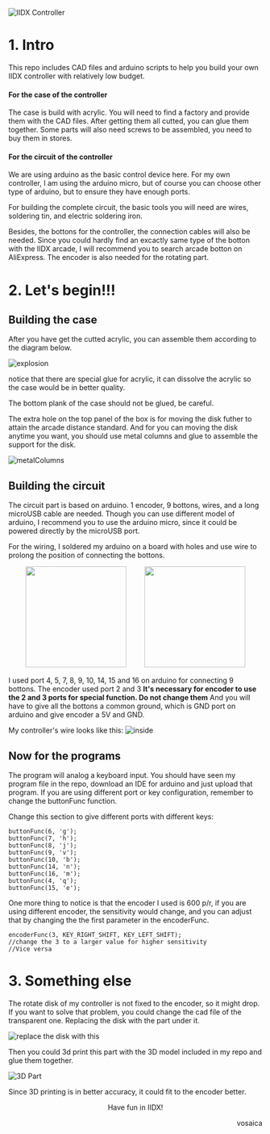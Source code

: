 ![IIDX Controller](https://vosaica.github.io/BlogImg/IIDX_DIY/iidxController.webp)

# **1. Intro**
This repo includes CAD files and arduino scripts to help you build your own IIDX controller with relatively low budget.

#### **For the case of the controller**
The case is build with acrylic. You will need to find a factory and provide them with the CAD files. After getting them all cutted, you can glue them together. Some parts will also need screws to be assembled, you need to buy them in stores.  

#### **For the circuit of the controller**
We are using arduino as the basic control device here. For my own controller, I am using the arduino micro, but of course you can choose other type of arduino, but to ensure they have enough ports.

For building the complete circuit, the basic tools you will need are wires, soldering tin, and electric soldering iron. 

Besides, the bottons for the controller, the connection cables will also be needed. Since you could hardly find an excactly same type of the botton with the IIDX arcade, I will recommend you to search arcade botton on AliExpress. The encoder is also needed for the rotating part.

# **2. Let's begin!!!**

## Building the case

After you have get the cutted acrylic, you can assemble them according to the diagram below.

![explosion](https://vosaica.github.io/BlogImg/IIDX_DIY/explosion.png)

notice that there are special glue for acrylic, it can dissolve the acrylic so the case would be in better quality.

The bottom plank of the case should not be glued, be careful.

The extra hole on the top panel of the box is for moving the disk futher to attain the arcade distance standard. And for you can moving the disk anytime you want, you should use metal columns and glue to assemble the support for the disk.

![metalColumns](https://vosaica.github.io/BlogImg/IIDX_DIY/metalColumn.webp)


## Building the circuit

The circuit part is based on arduino. 1 encoder, 9 bottons, wires, and a long microUSB cable are needed. Though you can use different model of arduino, I recommend you to use the arduino micro, since it could be powered directly by the microUSB port. 

For the wiring, I soldered my arduino on a board with holes and use wire to prolong the position of connecting the bottons. 

<center class="half">
    <img src="https://vosaica.github.io/BlogImg/IIDX_DIY/board1.webp" width="200"/> &nbsp &nbsp &nbsp &nbsp <img src="https://vosaica.github.io/BlogImg/IIDX_DIY/board2.webp" width="200"/>
</center>

I used port 4, 5, 7, 8, 9, 10, 14, 15 and 16 on arduino for connecting 9 bottons. The encoder used port 2 and 3 **It's necessary for encoder to use the 2 and 3 ports for special function. Do not change them** And you will have to give all the bottons a common ground, which is GND port on arduino and give encoder a 5V and GND.

My controller's wire looks like this:
![inside](https://vosaica.github.io/BlogImg/IIDX_DIY/inside.webp)

## Now for the programs

The program will analog a keyboard input. You should have seen my program file in the repo, download an IDE for arduino and just upload that program. If you are using different port or key configuration, remember to change the buttonFunc function.

Change this section to give different ports with different keys:

    buttonFunc(6, 'g');
    buttonFunc(7, 'h');
    buttonFunc(8, 'j');
    buttonFunc(9, 'v');
    buttonFunc(10, 'b');
    buttonFunc(14, 'n');
    buttonFunc(16, 'm');
    buttonFunc(4, 'q');
    buttonFunc(15, 'e');

One more thing to notice is that the encoder I used is 600 p/r, if you are using different encoder, the sensitivity would change, and you can adjust that by changing the the first parameter in the encoderFunc. 

    encoderFunc(3, KEY_RIGHT_SHIFT, KEY_LEFT_SHIFT);
    //change the 3 to a larger value for higher sensitivity
    //Vice versa

# 3. **Something else**

The rotate disk of my controller is not fixed to the encoder, so it might drop. If you want to solve that problem, you could change the cad file of the transparent one. Replacing the disk with the part under it.

![replace the disk with this](https://vosaica.github.io/BlogImg/IIDX_DIY/disk.png)

Then you could 3d print this part with the 3D model included in my repo and glue them together.

![3D Part](https://vosaica.github.io/BlogImg/IIDX_DIY/3dPart.png)

Since 3D printing is in better accuracy, it could fit to the encoder better.

<center>
Have fun in IIDX!
</center>
<p align="right">vosaica</p>
